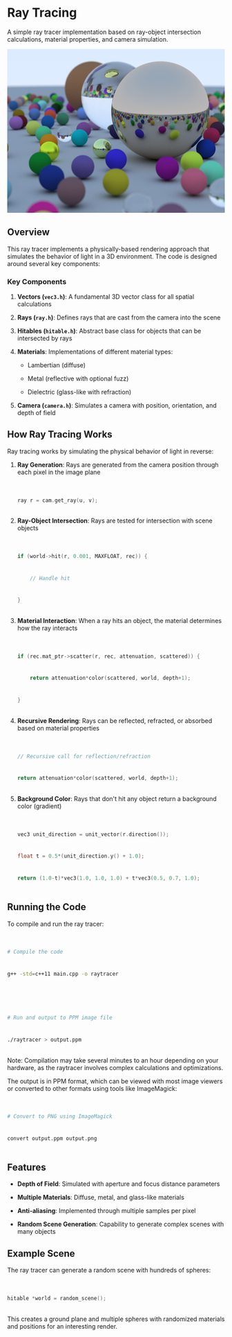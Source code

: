 # Ray Tracing
 


 

A simple ray tracer implementation based on ray-object intersection calculations, material properties, and camera simulation.
 


 

![Ray Traced Spheres](raytraced.png)
 


 

## Overview
 


 

This ray tracer implements a physically-based rendering approach that simulates the behavior of light in a 3D environment. The code is designed around several key components:
 


 

### Key Components
 


 

1. **Vectors (`vec3.h`)**: A fundamental 3D vector class for all spatial calculations
 

2. **Rays (`ray.h`)**: Defines rays that are cast from the camera into the scene
 

3. **Hitables (`hitable.h`)**: Abstract base class for objects that can be intersected by rays
 

4. **Materials**: Implementations of different material types:
 

   - Lambertian (diffuse)
 

   - Metal (reflective with optional fuzz)
 

   - Dielectric (glass-like with refraction)
 

5. **Camera (`camera.h`)**: Simulates a camera with position, orientation, and depth of field
 


 

## How Ray Tracing Works
 


 

Ray tracing works by simulating the physical behavior of light in reverse:
 


 

1. **Ray Generation**: Rays are generated from the camera position through each pixel in the image plane
 

   ```cpp
 

   ray r = cam.get_ray(u, v);
 

   ```
 


 

2. **Ray-Object Intersection**: Rays are tested for intersection with scene objects
 

   ```cpp
 

   if (world->hit(r, 0.001, MAXFLOAT, rec)) {
 

       // Handle hit
 

   }
 

   ```
 


 

3. **Material Interaction**: When a ray hits an object, the material determines how the ray interacts
 

   ```cpp
 

   if (rec.mat_ptr->scatter(r, rec, attenuation, scattered)) {
 

       return attenuation*color(scattered, world, depth+1);
 

   }
 

   ```
 


 

4. **Recursive Rendering**: Rays can be reflected, refracted, or absorbed based on material properties
 

   ```cpp
 

   // Recursive call for reflection/refraction
 

   return attenuation*color(scattered, world, depth+1);
 

   ```
 


 

5. **Background Color**: Rays that don't hit any object return a background color (gradient)
 

   ```cpp
 

   vec3 unit_direction = unit_vector(r.direction());
 

   float t = 0.5*(unit_direction.y() + 1.0);
 

   return (1.0-t)*vec3(1.0, 1.0, 1.0) + t*vec3(0.5, 0.7, 1.0);
 

   ```
 


 

## Running the Code
 


 

To compile and run the ray tracer:
 


 

```bash
 

# Compile the code
 

g++ -std=c++11 main.cpp -o raytracer
 


 

# Run and output to PPM image file
 

./raytracer > output.ppm
 

```

Note: Compilation may take several minutes to an hour depending on your hardware, as the raytracer involves complex calculations and optimizations.




 

The output is in PPM format, which can be viewed with most image viewers or converted to other formats using tools like ImageMagick:
 


 

```bash
 

# Convert to PNG using ImageMagick
 

convert output.ppm output.png
 

```
 


 

## Features
 


 

- **Depth of Field**: Simulated with aperture and focus distance parameters
 

- **Multiple Materials**: Diffuse, metal, and glass-like materials
 

- **Anti-aliasing**: Implemented through multiple samples per pixel
 

- **Random Scene Generation**: Capability to generate complex scenes with many objects
 


 

## Example Scene
 


 

The ray tracer can generate a random scene with hundreds of spheres:
 


 

```cpp
 

hitable *world = random_scene();
 

```
 


 

This creates a ground plane and multiple spheres with randomized materials and positions for an interesting render.
